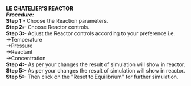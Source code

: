 ****LE CHATELIER'S REACTOR****<br>
_****Procedure:****<br>_
****Step 1:-**** Choose the Reaction parameters.<br>
****Step 2:-**** Choose Reactor controls.<br>
****Step 3:-**** Adjust the Reactor controls according to your preference i.e.<br>
    ->Temperature<br>
    ->Pressure<br>
    ->Reactant<br>
    ->Concentration<br>
****Step 4:-**** As per your changes the result of simulation will show in reactor.<br>
****Step 5:-**** As per your changes the result of simulation will show in reactor.<br>
****Step 5:-**** Then click on the "Reset to Equilibrium" for further simulation.<br>
